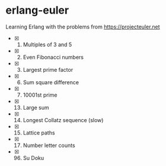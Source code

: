 # erlang-euler

Learning Erlang with the problems from https://projecteuler.net

- [X] 1. Multiples of 3 and 5
- [X] 2. Even Fibonacci numbers
- [X] 3. Largest prime factor
- [X] 6. Sum square difference
- [X] 7. 10001st prime
- [X] 13. Large sum
- [X] 14. Longest Collatz sequence (slow)
- [X] 15. Lattice paths
- [X] 17. Number letter counts
- [X] 96. Su Doku
